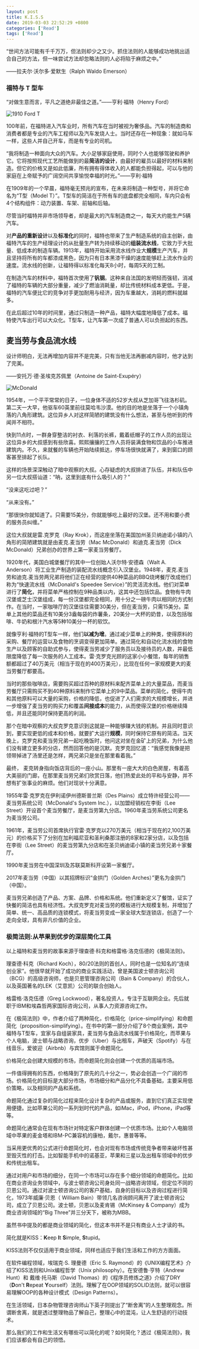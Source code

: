 ```yaml
---
layout: post
title: K.I.S.S
date: 2019-03-03 22:52:29 +0800
categories: ['Read']
tags: ['Read']
---
```


“世间方法可能有千千万万，但法则却少之又少。抓住法则的人能够成功地挑出适合自己的方法，但一味尝试方法却忽略法则的人必将陷于麻烦之中。”

——拉夫尔·沃尔多·爱默生（Ralph Waldo Emerson）

### 福特与 T 型车

“对做生意而言，平凡之道绝非最佳之道。”——亨利·福特（Henry Ford）

![1910 Ford T](/assets/Simplify-Richard-Koch-Greg-Lockwood/1910Ford-T.jpg)

100年前，在福特进入汽车业时，所有汽车在当时被视为奢侈品。汽车的制造商和消费者都是专业的汽车工程师以及汽车发烧人士。当时还存在一种现象：就如马车一样，这些人并自己开车，而是有专业的司机。

“我将制造一种面向大众的汽车。大小足够家庭使用，同时个人也能够驾驶和养护它。它将按照现代工艺所能做到的最**简洁的设计**，由最好的雇员以最好的材料来制造。但它的价格又是如此低廉，所有拥有得体收入的人都能负担得起，可以与他的家庭在上帝赋予的广阔空间共享愉悦幸福的时光。”——亨利·福特

在1909年的一个早晨，福特毫无预兆的宣布，在未来将制造一种型号，并将它命名为“T型（Model T）”。T型车的简洁在于所有车的底盘都完全相同，车内只会有4个结构组件：动力装置、车架、前轴和后轴。

尽管当时福特并非市场领导者，却是最大的汽车制造商之一，每天大约能生产5辆汽车。

对**产品的重新设计**以及**标准化**的同时，福特也带来了生产制造系统的自主创新，由福特汽车的生产经理设计的从批量生产转为持续移动的**组装流水线**，它致力于大批量、低成本的制造车辆。1913年，福特开始采用流水线作业大**规模**生产汽车，并且坚持将所有的车都漆成黑色，因为只有日本黑漆干燥的速度能够赶上流水作业的速度。流水线的创新，让福特得以标准化每天8小时，每周5天的工制。

在制造汽车的材料中，福特首次使用了**钒钢**。这种来自法国的发明轻而强韧，消减了福特的车辆的大部分重量，减少了燃油消耗量，却比传统材料成本更低。于是，福特的汽车便比它的竞争对手更加耐用与经济，因为车重越大，消耗的燃料就越多。

在此后超过10年的时间里，通过只制造一种产品，福特大幅度地降低了成本。福特使汽车出行可以大众化。T型车，让汽车第一次成了普通人可以负担起的东西。

## 麦当劳与食品流水线

设计师明白，无法再增加内容并不是完美，只有当他无法再删减内容时，他才达到了完美。

——安托万·德·圣埃克苏佩里（Antoine de Saint-Exupéry）

![McDonald](/assets/Simplify-Richard-Koch-Greg-Lockwood/15-McDonald-15.jpg)

1954年，一个平平常常的日子，一位身体不适的52岁大叔从芝加哥飞往洛杉矶。第二天一大早，他驱车60英里前往莫哈韦沙漠。他的目的地是坐落于一个小镇角落的八角形建筑。这位异乡人对这样简陋的建筑没有什么想法，甚至与他听到的传闻并不相符。

快到11点时，一群身穿整洁的衬衣、利落的长裤，戴着纸帽子的工作人员的出现让这位异乡的大叔感到有些欣喜。熙熙攘攘的工作人员将装满食物和饮品的小车推进建筑内。不久，来就餐的车辆也开始陆续抵达，停车场很快就满了，来到窗口的顾客甚至排起了长队。

这样的场景深深触动了暗中观察的大叔。心存疑虑的大叔排进了队伍，并和队伍中另一位大叔搭讪道：“呐，这里到底有什么吸引人的？”

“没来这吃过吧？”

“从来没有。”

“那很快你就知道了。只需要15美分，你就能够吃上最好的汉堡。还不用和要小费的服务员纠缠。”

这位大叔就是雷.克罗克（Ray Krok），而这座坐落在美国加州圣贝纳迪诺小镇的八角形的简陋建筑就是由麦克.麦当劳（Mac McDonald）和迪克.麦当劳（Dick McDonald）兄弟创办的世界上第一家麦当劳餐厅。

1920年代，美国白城堡餐厅的其中一位创始人沃尔特·安德森（Walt A. Anderson）将工业生产制造的装配流水线概念引入汉堡业。1948年，麦克.麦当劳和迪克.麦当劳两兄弟将他们正在经营的提供40种菜品的BBQ烧烤餐厅改成他们称为“快速流水线（McDonald's Speedee Service）”的灵活流水线。他们对菜单进行了**简化**，并将菜单严格控制在9种品类以内，这其中还包括饮品。食物有牛肉汉堡或芝士汉堡组成，每一份汉堡都完全相同，用十分之一磅牛肉以相同的方式制作。在当时，一家咖啡厅的汉堡往往需要30美分，但在麦当劳，只需15美分。菜单上其他的菜品还有10美分3盎每袋的炸薯条，20美分一大杯的奶昔，以及包括咖啡、牛奶和根汁汽水等5种10美分一杯的软饮。

就像亨利·福特的T型车一样，他们**以减为增**。通过减少菜单上的种类，使得原料的采购、餐厅的运营以及食物的烹调变得更加简单。通过简化和自动化流水线的食物生产以及顾客的自助式参与，使得麦当劳减少了服务员以及接待员的人数，并最低限度降低了每一次服务的人工成本。雷·克罗克光顾的这家小小餐馆，每年的销售额都超过了40万美元（相当于现在的400万美元），比现在任何一家规模更大的麦当劳餐厅都要高。

当时的那些咖啡店，需要购买超过百种的原材料来配齐菜单上的大量菜品，而麦当劳餐厅只需购买不到40种原料来制作它菜单上的9中菜品。菜单的简化，使得牛肉和其他原料可以大量的采购，价格的降低，也促进了人们需求的大规模增长，并进一步增强了麦当劳的购买力和覆盖**间接成本**的能力，从而使得汉堡的价格继续降低，并且还能同时保持更高的利润。

那个在暗中观察的大叔克罗克意识到这就是一种能够赚大钱的机制。并且同时意识到，要实现更低的成本和价格，就要扩大运行**规模**，同时保持它原有的简洁。当天晚上，克罗克和麦当劳兄弟一起吃晚饭时，他问这对坐在金矿上的兄弟，为什么他们没有建立更多的分店，然而回答他的是沉默。克罗克回忆道：“我感觉我像是把领带掉进了汤里还是怎样，两兄弟只是坐在那里看着我。”

最终， 麦克转身指向饭店背后的一座小山。那里有一座大大的白色房屋，有着高大美丽的门廊，在那里麦当劳兄弟们欣赏日落，他们热爱此处的平和与安静，并不想有扩张事业的麻烦。他们对现状十分满意。

1955年雷·克罗克在伊利诺伊州德斯普兰斯（Des Plains）成立特许经营公司——麦当劳系统公司（McDonald's System Inc.），以加盟经销权在李街（Lee Street）开设首个麦当劳餐厅，是麦当劳第九分店。1960年麦当劳系统公司更名为麦当劳公司。

1961年，麦当劳公司首席执行官雷·克罗克以270万美元（相当于现在的2,100万美元）的价格买下了分别在加利福尼亚和圣利桑那注册的8家和2家分店，以及包括在李街（Lee Street）的麦当劳第九分店和在圣贝纳迪诺小镇的麦当劳兄弟十家餐厅。

1990年麦当劳在中国深圳及苏联莫斯科开设第一家餐厅。

2017年麦当劳（中国）以其招牌标识“金拱门（Golden Arches）”更名为金拱门（中国）。

麦当劳兄弟创造了产品、方案、品牌、价格和系统。他们重新定义了餐馆，证实了快餐的简洁也具有经济性。大叔克罗克对麦当劳的模板进行大规模复制，并增加了简单、统一、高品质的连锁模式，将麦当劳变成一家全球大型连锁店，创造了一个走向全球，具有非凡价值的企业。


### 极简法则:从苹果到优步的深层简化工具

以上福特和麦当劳的故事来源于理查德·科克和格雷格·洛克伍德的《极简法则》。

理查德·科克（Richard Koch），80/20法则的首创人，同时也是一位知名的“连续创业家”。他很早就开始了成功的商业实践活动，曾是美国波士顿咨询公司（BCG）的高级咨询师，也是贝恩管理咨询公司（Bain & Company）的合伙人，以及英国著名的LEK（艾意凯）公司的联合创始人。

格雷格·洛克伍德（Greg Lockwood），著名投资人，专注于互联网企业。先后就职于IBM和埃森哲两家国际咨询公司，从事人力资源咨询工作。

在《极简法则》中，作者介绍了两种简化，价格简化（price-simplifying）和命题简化（proposition-simplifying）。在书中的第一部分介绍了8个商业案例，其中福特与T型车，宜家与自组装家具，麦当劳与食品流水线属于价格简化，而苹果与个人电脑，波士顿与战略咨询，优步（Uber）与出租车，声破天（Spotify）与在线音乐，爱彼迎（Airbnb）与宾馆则属于命题简化。

价格简化会创建大规模的市场，而命题简化则会创建一个优质的高端市场。

一件值得拥有的东西，价格降到了原先的几十分之一，势必会创造一个广阔的市场。价格简化的目标是大部分市场，市场细分和产品分化不具备基础，主要采用低价策略，以及相同的产品和系统。

命题简化通过复杂的简化过程来简化设计复杂的产品或服务，直到它们真正实现使用便捷。比如苹果公司的一系列划时代的产品，如iMac，iPod，iPhone，iPad等等。

命题简化通常会在现有市场针对特定客户群体创建一个优质市场。比如个人电脑领域中苹果的麦金塔和IBM-PC兼容机的康柏，戴尔，惠普等等。

当采用更优秀的公式进行命题简化时，也会对现有市场或传统竞争者带来破坏性甚至毁灭性的打击。比如智能手机中的诺基亚，苹果和三星以及出租车领域中的优步和传统出租车。

通过对用户和市场的细分，在同一个市场可以存在多个细分领域的命题简化。比如在商业咨询业务领域中，与波士顿咨询公司身处同一战略咨询领域，但定位不同的贝恩公司。通过对波士顿咨询公司的客户基础，自身的目标以及咨询过程进行简化，1973年威廉·贝恩（ William Bain）带领几名咨询顾问离开了波士顿咨询公司，成立了贝恩公司。波士顿，贝恩以及麦肯锡（McKinsey & Company）成为商业咨询领域的“Big Three”并三分天下，被称为MBB。

虽然书中提及的都是商业领域的简化，但这本书并不是只有商业人士才读的书。

简化就是KISS：**K**eep **I**t **S**imple, **S**tupid。

KISS法则不仅仅适用于商业领域，同样也适应于我们生活和工作的方方面面。

在软件编程领域，埃瑞克·S. 理曼德（Eric S. Raymond）的《UNIX编程艺术》介绍了KISS法则和Unix编程哲学（Unix philosophy）。在安德鲁·亨特（Andrew Hunt）和 戴维·托马斯（David Thomas）的《程序员修炼之道》介绍了DRY（**D**on't **R**epeat **Y**ourself）法则。理解了在OOP领域的SOLID法则，就可以很容易理解OOP的各种设计模式（Design Patterns）。

在生活领域，日本杂物管理咨询师山下英子则提出了“断舍离”的人生整理观念。所谓断舍离，就是透过整理物品了解自己，整理心中的混沌，让人生舒适的行动技术。

那么我们的工作和生活又有哪些可以简化的呢？如何简化？透过《极简法则》，我们应该都会有自己的领悟。
